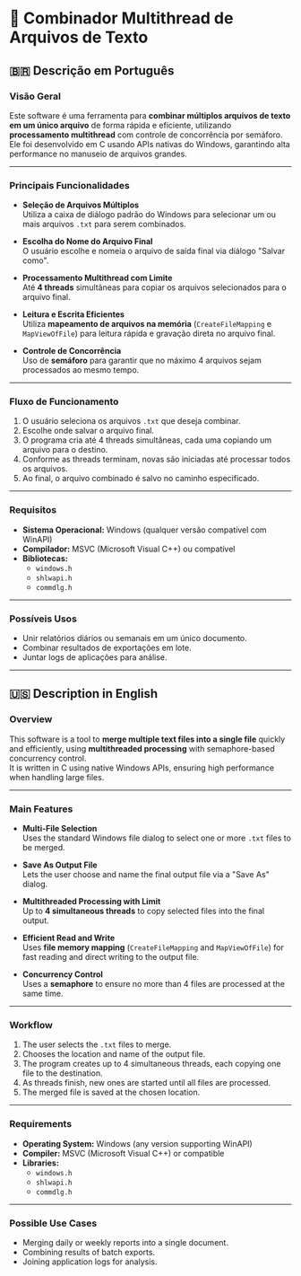 # 📂 Combinador Multithread de Arquivos de Texto

## 🇧🇷 Descrição em Português

### Visão Geral
Este software é uma ferramenta para **combinar múltiplos arquivos de texto em um único arquivo** de forma rápida e eficiente, utilizando **processamento multithread** com controle de concorrência por semáforo.  
Ele foi desenvolvido em C usando APIs nativas do Windows, garantindo alta performance no manuseio de arquivos grandes.

---

### Principais Funcionalidades
- **Seleção de Arquivos Múltiplos**  
  Utiliza a caixa de diálogo padrão do Windows para selecionar um ou mais arquivos `.txt` para serem combinados.

- **Escolha do Nome do Arquivo Final**  
  O usuário escolhe e nomeia o arquivo de saída final via diálogo "Salvar como".

- **Processamento Multithread com Limite**  
  Até **4 threads** simultâneas para copiar os arquivos selecionados para o arquivo final.

- **Leitura e Escrita Eficientes**  
  Utiliza **mapeamento de arquivos na memória** (`CreateFileMapping` e `MapViewOfFile`) para leitura rápida e gravação direta no arquivo final.

- **Controle de Concorrência**  
  Uso de **semáforo** para garantir que no máximo 4 arquivos sejam processados ao mesmo tempo.

---

### Fluxo de Funcionamento
1. O usuário seleciona os arquivos `.txt` que deseja combinar.
2. Escolhe onde salvar o arquivo final.
3. O programa cria até 4 threads simultâneas, cada uma copiando um arquivo para o destino.
4. Conforme as threads terminam, novas são iniciadas até processar todos os arquivos.
5. Ao final, o arquivo combinado é salvo no caminho especificado.

---

### Requisitos
- **Sistema Operacional:** Windows (qualquer versão compatível com WinAPI)
- **Compilador:** MSVC (Microsoft Visual C++) ou compatível
- **Bibliotecas:**  
  - `windows.h`
  - `shlwapi.h`
  - `commdlg.h`

---

### Possíveis Usos
- Unir relatórios diários ou semanais em um único documento.
- Combinar resultados de exportações em lote.
- Juntar logs de aplicações para análise.

---

## 🇺🇸 Description in English

### Overview
This software is a tool to **merge multiple text files into a single file** quickly and efficiently, using **multithreaded processing** with semaphore-based concurrency control.  
It is written in C using native Windows APIs, ensuring high performance when handling large files.

---

### Main Features
- **Multi-File Selection**  
  Uses the standard Windows file dialog to select one or more `.txt` files to be merged.

- **Save As Output File**  
  Lets the user choose and name the final output file via a "Save As" dialog.

- **Multithreaded Processing with Limit**  
  Up to **4 simultaneous threads** to copy selected files into the final output.

- **Efficient Read and Write**  
  Uses **file memory mapping** (`CreateFileMapping` and `MapViewOfFile`) for fast reading and direct writing to the output file.

- **Concurrency Control**  
  Uses a **semaphore** to ensure no more than 4 files are processed at the same time.

---

### Workflow
1. The user selects the `.txt` files to merge.
2. Chooses the location and name of the output file.
3. The program creates up to 4 simultaneous threads, each copying one file to the destination.
4. As threads finish, new ones are started until all files are processed.
5. The merged file is saved at the chosen location.

---

### Requirements
- **Operating System:** Windows (any version supporting WinAPI)
- **Compiler:** MSVC (Microsoft Visual C++) or compatible
- **Libraries:**  
  - `windows.h`
  - `shlwapi.h`
  - `commdlg.h`

---

### Possible Use Cases
- Merging daily or weekly reports into a single document.
- Combining results of batch exports.
- Joining application logs for analysis.
